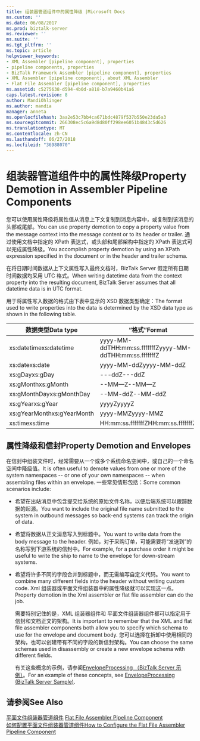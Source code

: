 ```yaml
---
title: 组装器管道组件中的属性降级 |Microsoft Docs
ms.custom: ''
ms.date: 06/08/2017
ms.prod: biztalk-server
ms.reviewer: ''
ms.suite: ''
ms.tgt_pltfrm: ''
ms.topic: article
helpviewer_keywords:
- XML Assembler [pipeline component], properties
- pipeline components, properties
- BizTalk Framework Assembler [pipeline component], properties
- XML Assembler [pipeline component], about XML Assembler
- Flat File Assembler [pipeline component], properties
ms.assetid: c5275638-d594-4b0d-a818-b7a9460b41a6
caps.latest.revision: 8
author: MandiOhlinger
ms.author: mandia
manager: anneta
ms.openlocfilehash: 3aa2e53c7bb4ca671bdc4879f537b550e23da5a3
ms.sourcegitcommit: 266308ec5c6a9d8d80ff298ee6051b4843c5d626
ms.translationtype: MT
ms.contentlocale: zh-CN
ms.lasthandoff: 06/27/2018
ms.locfileid: "36988070"
---
```

# <a name="property-demotion-in-assembler-pipeline-components"></a><span data-ttu-id="766ee-102">组装器管道组件中的属性降级</span><span class="sxs-lookup"><span data-stu-id="766ee-102">Property Demotion in Assembler Pipeline Components</span></span>
<span data-ttu-id="766ee-103">您可以使用属性降级将属性值从消息上下文复制到消息内容中，或复制到该消息的头部或尾部。</span><span class="sxs-lookup"><span data-stu-id="766ee-103">You can use property demotion to copy a property value from the message context into the message content or to its header or trailer.</span></span> <span data-ttu-id="766ee-104">通过使用文档中指定的 XPath 表达式，或头部和尾部架构中指定的 XPath 表达式可以完成属性降级。</span><span class="sxs-lookup"><span data-stu-id="766ee-104">You accomplish property demotion by using an XPath expression specified in the document or in the header and trailer schema.</span></span>  
  
 <span data-ttu-id="766ee-105">在将日期时间数据从上下文属性写入最终文档时，BizTalk Server 假定所有日期时间数据均采用 UTC 格式。</span><span class="sxs-lookup"><span data-stu-id="766ee-105">When writing datetime data from the context property into the resulting document, BizTalk Server assumes that all datetime data is in UTC format.</span></span>  
  
 <span data-ttu-id="766ee-106">用于将属性写入数据的格式由下表中显示的 XSD 数据类型确定：</span><span class="sxs-lookup"><span data-stu-id="766ee-106">The format used to write properties into the data is determined by the XSD data type as shown in the following table.</span></span>  
  
|<span data-ttu-id="766ee-107">数据类型</span><span class="sxs-lookup"><span data-stu-id="766ee-107">Data type</span></span>|<span data-ttu-id="766ee-108">“格式”</span><span class="sxs-lookup"><span data-stu-id="766ee-108">Format</span></span>|  
|---------------|------------|  
|<span data-ttu-id="766ee-109">xs:datetime</span><span class="sxs-lookup"><span data-stu-id="766ee-109">xs:datetime</span></span>|<span data-ttu-id="766ee-110">yyyy-MM-ddTHH:mm:ss.fffffffZ</span><span class="sxs-lookup"><span data-stu-id="766ee-110">yyyy-MM-ddTHH:mm:ss.fffffffZ</span></span>|  
|<span data-ttu-id="766ee-111">xs:date</span><span class="sxs-lookup"><span data-stu-id="766ee-111">xs:date</span></span>|<span data-ttu-id="766ee-112">yyyy-MM-ddZ</span><span class="sxs-lookup"><span data-stu-id="766ee-112">yyyy-MM-ddZ</span></span>|  
|<span data-ttu-id="766ee-113">xs:gDay</span><span class="sxs-lookup"><span data-stu-id="766ee-113">xs:gDay</span></span>|<span data-ttu-id="766ee-114">---ddZ</span><span class="sxs-lookup"><span data-stu-id="766ee-114">---ddZ</span></span>|  
|<span data-ttu-id="766ee-115">xs:gMonth</span><span class="sxs-lookup"><span data-stu-id="766ee-115">xs:gMonth</span></span>|<span data-ttu-id="766ee-116">--MM—Z</span><span class="sxs-lookup"><span data-stu-id="766ee-116">--MM—Z</span></span>|  
|<span data-ttu-id="766ee-117">xs:gMonthDay</span><span class="sxs-lookup"><span data-stu-id="766ee-117">xs:gMonthDay</span></span>|<span data-ttu-id="766ee-118">--MM-ddZ</span><span class="sxs-lookup"><span data-stu-id="766ee-118">--MM-ddZ</span></span>|  
|<span data-ttu-id="766ee-119">xs:gYear</span><span class="sxs-lookup"><span data-stu-id="766ee-119">xs:gYear</span></span>|<span data-ttu-id="766ee-120">yyyyZ</span><span class="sxs-lookup"><span data-stu-id="766ee-120">yyyyZ</span></span>|  
|<span data-ttu-id="766ee-121">xs:gYearMonth</span><span class="sxs-lookup"><span data-stu-id="766ee-121">xs:gYearMonth</span></span>|<span data-ttu-id="766ee-122">yyyy-MMZ</span><span class="sxs-lookup"><span data-stu-id="766ee-122">yyyy-MMZ</span></span>|  
|<span data-ttu-id="766ee-123">xs:time</span><span class="sxs-lookup"><span data-stu-id="766ee-123">xs:time</span></span>|<span data-ttu-id="766ee-124">HH:mm:ss.fffffffZ</span><span class="sxs-lookup"><span data-stu-id="766ee-124">HH:mm:ss.fffffffZ</span></span>|  
  
## <a name="property-demotion-and-envelopes"></a><span data-ttu-id="766ee-125">属性降级和信封</span><span class="sxs-lookup"><span data-stu-id="766ee-125">Property Demotion and Envelopes</span></span>  
 <span data-ttu-id="766ee-126">在信封中组装文件时，经常需要从一个或多个系统命名空间中，或自己的一个命名空间中降级值。</span><span class="sxs-lookup"><span data-stu-id="766ee-126">It is often useful to demote values from one or more of the system namespaces -- or one of your own namespaces -- when assembling files within an envelope.</span></span> <span data-ttu-id="766ee-127">一些常见情形包括：</span><span class="sxs-lookup"><span data-stu-id="766ee-127">Some common scenarios include:</span></span>  
  
- <span data-ttu-id="766ee-128">希望在出站消息中包含提交给系统的原始文件名称，以便后端系统可以跟踪数据的起源。</span><span class="sxs-lookup"><span data-stu-id="766ee-128">You want to include the original file name submitted to the system in outbound messages so back-end systems can track the origin of data.</span></span>  
  
- <span data-ttu-id="766ee-129">希望将数据从正文消息写入到标题中。</span><span class="sxs-lookup"><span data-stu-id="766ee-129">You want to write data from the body message to the header.</span></span> <span data-ttu-id="766ee-130">例如，对于采购订单，可能需要将“发送到”的名称写到下游系统的信封中。</span><span class="sxs-lookup"><span data-stu-id="766ee-130">For example, for a purchase order it might be useful to write the ship to name to the envelope for down-stream systems.</span></span>  
  
- <span data-ttu-id="766ee-131">希望将许多不同的字段合并到标题中，而无需编写自定义代码。</span><span class="sxs-lookup"><span data-stu-id="766ee-131">You want to combine many different fields into the header without writing custom code.</span></span> <span data-ttu-id="766ee-132">Xml 组装器或平面文件组装器中的属性降级就可以实现这一点。</span><span class="sxs-lookup"><span data-stu-id="766ee-132">Property demotion in the Xml assembler or flat file assembler can do the job.</span></span>  
  
  <span data-ttu-id="766ee-133">需要特别记住的是，XML 组装器组件和 平面文件组装器组件都可以指定用于信封和文档正文的架构。</span><span class="sxs-lookup"><span data-stu-id="766ee-133">It is important to remember that the XML and flat file assembler components both allow you to specify which schema to use for the envelope and document body.</span></span> <span data-ttu-id="766ee-134">您可以选择在拆卸中使用相同的架构，也可以创建带有不同的字段的新信封架构。</span><span class="sxs-lookup"><span data-stu-id="766ee-134">You can choose the same schemas used in disassembly or create a new envelope schema with different fields.</span></span>  
  
  <span data-ttu-id="766ee-135">有关这些概念的示例，请参阅[EnvelopeProcessing （BizTalk Server 示例）](../core/envelopeprocessing-biztalk-server-sample.md)。</span><span class="sxs-lookup"><span data-stu-id="766ee-135">For an example of these concepts, see [EnvelopeProcessing (BizTalk Server Sample)](../core/envelopeprocessing-biztalk-server-sample.md).</span></span>  
  
## <a name="see-also"></a><span data-ttu-id="766ee-136">请参阅</span><span class="sxs-lookup"><span data-stu-id="766ee-136">See Also</span></span>  
 <span data-ttu-id="766ee-137">[平面文件组装器管道组件](../core/flat-file-assembler-pipeline-component.md) </span><span class="sxs-lookup"><span data-stu-id="766ee-137">[Flat File Assembler Pipeline Component](../core/flat-file-assembler-pipeline-component.md) </span></span>  
 [<span data-ttu-id="766ee-138">如何配置平面文件组装器管道组件</span><span class="sxs-lookup"><span data-stu-id="766ee-138">How to Configure the Flat File Assembler Pipeline Component</span></span>](../core/how-to-configure-the-flat-file-assembler-pipeline-component.md)